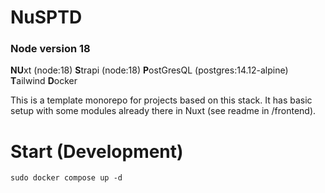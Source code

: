 # NuSPTD 
### Node version 18

**NU**xt (node:18)
**S**trapi (node:18)
**P**ostGresQL (postgres:14.12-alpine)
**T**ailwind 
**D**ocker

This is a template monorepo for projects based on this stack. It has basic setup with some modules already there in Nuxt (see readme in /frontend). 

# Start (Development)

```
sudo docker compose up -d
```

